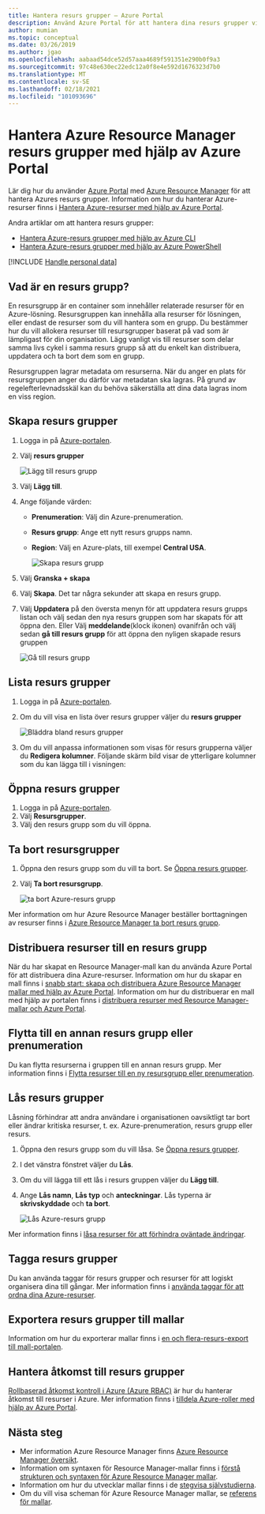 ```yaml
---
title: Hantera resurs grupper – Azure Portal
description: Använd Azure Portal för att hantera dina resurs grupper via Azure Resource Manager. Visar hur du skapar, listar och tar bort resurs grupper.
author: mumian
ms.topic: conceptual
ms.date: 03/26/2019
ms.author: jgao
ms.openlocfilehash: aabaad54dce52d57aaa4689f591351e290b0f9a3
ms.sourcegitcommit: 97c48e630ec22edc12a0f8e4e592d1676323d7b0
ms.translationtype: MT
ms.contentlocale: sv-SE
ms.lasthandoff: 02/18/2021
ms.locfileid: "101093696"
---
```

# <a name="manage-azure-resource-manager-resource-groups-by-using-the-azure-portal"></a>Hantera Azure Resource Manager resurs grupper med hjälp av Azure Portal

Lär dig hur du använder [Azure Portal](https://portal.azure.com) med [Azure Resource Manager](overview.md) för att hantera Azures resurs grupper. Information om hur du hanterar Azure-resurser finns i [Hantera Azure-resurser med hjälp av Azure Portal](manage-resources-portal.md).

Andra artiklar om att hantera resurs grupper:

- [Hantera Azure-resurs grupper med hjälp av Azure CLI](manage-resources-cli.md)
- [Hantera Azure-resurs grupper med hjälp av Azure PowerShell](manage-resources-powershell.md)

[!INCLUDE [Handle personal data](../../../includes/gdpr-intro-sentence.md)]

## <a name="what-is-a-resource-group"></a>Vad är en resurs grupp?

En resursgrupp är en container som innehåller relaterade resurser för en Azure-lösning. Resursgruppen kan innehålla alla resurser för lösningen, eller endast de resurser som du vill hantera som en grupp. Du bestämmer hur du vill allokera resurser till resursgrupper baserat på vad som är lämpligast för din organisation. Lägg vanligt vis till resurser som delar samma livs cykel i samma resurs grupp så att du enkelt kan distribuera, uppdatera och ta bort dem som en grupp.

Resursgruppen lagrar metadata om resurserna. När du anger en plats för resursgruppen anger du därför var metadatan ska lagras. På grund av regelefterlevnadsskäl kan du behöva säkerställa att dina data lagras inom en viss region.


## <a name="create-resource-groups"></a>Skapa resurs grupper

1. Logga in på [Azure-portalen](https://portal.azure.com).
2. Välj **resurs grupper**

    ![Lägg till resurs grupp](./media/manage-resource-groups-portal/manage-resource-groups-add-group.png)
3. Välj **Lägg till**.
4. Ange följande värden:

   - **Prenumeration**: Välj din Azure-prenumeration. 
   - **Resurs grupp**: Ange ett nytt resurs grupps namn. 
   - **Region**: Välj en Azure-plats, till exempel **Central USA**.

     ![Skapa resurs grupp](./media/manage-resource-groups-portal/manage-resource-groups-create-group.png)
5. Välj **Granska + skapa**
6. Välj **Skapa**. Det tar några sekunder att skapa en resurs grupp.
7. Välj **Uppdatera** på den översta menyn för att uppdatera resurs grupps listan och välj sedan den nya resurs gruppen som har skapats för att öppna den. Eller Välj **meddelande**(klock ikonen) ovanifrån och välj sedan **gå till resurs grupp** för att öppna den nyligen skapade resurs gruppen

    ![Gå till resurs grupp](./media/manage-resource-groups-portal/manage-resource-groups-add-group-go-to-resource-group.png)

## <a name="list-resource-groups"></a>Lista resurs grupper

1. Logga in på [Azure-portalen](https://portal.azure.com).
2. Om du vill visa en lista över resurs grupper väljer du **resurs grupper**

    ![Bläddra bland resurs grupper](./media/manage-resource-groups-portal/manage-resource-groups-list-groups.png)

3. Om du vill anpassa informationen som visas för resurs grupperna väljer du **Redigera kolumner**. Följande skärm bild visar de ytterligare kolumner som du kan lägga till i visningen:

## <a name="open-resource-groups"></a>Öppna resurs grupper

1. Logga in på [Azure-portalen](https://portal.azure.com).
2. Välj **Resursgrupper**.
3. Välj den resurs grupp som du vill öppna.

## <a name="delete-resource-groups"></a>Ta bort resursgrupper

1. Öppna den resurs grupp som du vill ta bort.  Se [Öppna resurs grupper](#open-resource-groups).
2. Välj **Ta bort resursgrupp**.

    ![ta bort Azure-resurs grupp](./media/manage-resource-groups-portal/delete-group.png)

Mer information om hur Azure Resource Manager beställer borttagningen av resurser finns i [Azure Resource Manager ta bort resurs grupp](delete-resource-group.md).

## <a name="deploy-resources-to-a-resource-group"></a>Distribuera resurser till en resurs grupp

När du har skapat en Resource Manager-mall kan du använda Azure Portal för att distribuera dina Azure-resurser. Information om hur du skapar en mall finns i [snabb start: skapa och distribuera Azure Resource Manager mallar med hjälp av Azure Portal](../templates/quickstart-create-templates-use-the-portal.md). Information om hur du distribuerar en mall med hjälp av portalen finns i [distribuera resurser med Resource Manager-mallar och Azure Portal](../templates/deploy-portal.md).

## <a name="move-to-another-resource-group-or-subscription"></a>Flytta till en annan resurs grupp eller prenumeration

Du kan flytta resurserna i gruppen till en annan resurs grupp. Mer information finns i [Flytta resurser till en ny resursgrupp eller prenumeration](move-resource-group-and-subscription.md).

## <a name="lock-resource-groups"></a>Lås resurs grupper

Låsning förhindrar att andra användare i organisationen oavsiktligt tar bort eller ändrar kritiska resurser, t. ex. Azure-prenumeration, resurs grupp eller resurs. 

1. Öppna den resurs grupp som du vill låsa.  Se [Öppna resurs grupper](#open-resource-groups).
2. I det vänstra fönstret väljer du **Lås**.
3. Om du vill lägga till ett lås i resurs gruppen väljer du **Lägg till**.
4. Ange **Lås namn**, **Lås typ** och **anteckningar**. Lås typerna är **skrivskyddade** och **ta bort**.

    ![Lås Azure-resurs grupp](./media/manage-resource-groups-portal/manage-resource-groups-add-lock.png)

Mer information finns i [låsa resurser för att förhindra oväntade ändringar](lock-resources.md).

## <a name="tag-resource-groups"></a>Tagga resurs grupper

Du kan använda taggar för resurs grupper och resurser för att logiskt organisera dina till gångar. Mer information finns i [använda taggar för att ordna dina Azure-resurser](tag-resources.md#portal).

## <a name="export-resource-groups-to-templates"></a>Exportera resurs grupper till mallar

Information om hur du exporterar mallar finns i [en och flera-resurs-export till mall-portalen](../templates/export-template-portal.md).

## <a name="manage-access-to-resource-groups"></a>Hantera åtkomst till resurs grupper

[Rollbaserad åtkomst kontroll i Azure (Azure RBAC)](../../role-based-access-control/overview.md) är hur du hanterar åtkomst till resurser i Azure. Mer information finns i [tilldela Azure-roller med hjälp av Azure Portal](../../role-based-access-control/role-assignments-portal.md).

## <a name="next-steps"></a>Nästa steg

- Mer information Azure Resource Manager finns [Azure Resource Manager översikt](overview.md).
- Information om syntaxen för Resource Manager-mallar finns i [förstå strukturen och syntaxen för Azure Resource Manager mallar](../templates/template-syntax.md).
- Information om hur du utvecklar mallar finns i de [stegvisa självstudierna](../index.yml).
- Om du vill visa scheman för Azure Resource Manager mallar, se [referens för mallar](/azure/templates/).
